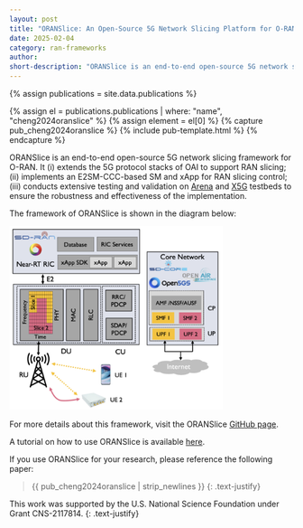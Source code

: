 ```yaml
---
layout: post
title: "ORANSlice: An Open-Source 5G Network Slicing Platform for O-RAN"
date: 2025-02-04
category: ran-frameworks
author:
short-description: "ORANSlice is an end-to-end open-source 5G network slicing framework for O-RAN based on OAI"
---
```


{% assign publications = site.data.publications %}

{% assign el = publications.publications | where: "name", "cheng2024oranslice" %}
{% assign element = el[0] %}
{% capture pub_cheng2024oranslice %}
{% include pub-template.html %}
{% endcapture %}

ORANSlice is an end-to-end open-source 5G network slicing framework for O-RAN. 
It (i) extends the 5G protocol stacks of OAI to support RAN slicing; (ii) implements an E2SM-CCC-based SM and xApp for RAN slicing control; (iii) conducts extensive testing and validation on [Arena](/experimental-platforms/arena) and <a href="https://x5g.org/" target="_blank">X5G</a> testbeds to ensure the robustness and effectiveness of the implementation.

The framework of ORANSlice is shown in the diagram below:

<img src="/assets/post-assets/oranslice_framework.png" class="post-image" alt="ORANSlice Framework" width="75%">

For more details about this framework, visit the ORANSlice <a href="https://github.com/wineslab/ORANSlice" target="_blank">GitHub page</a>.

A tutorial on how to use ORANSlice is available [here](/tutorials/oranslice-tutorial).

If you use ORANSlice for your research, please reference the following paper:

> {{ pub_cheng2024oranslice | strip_newlines }}
> {: .text-justify}

This work was supported by the U.S. National Science Foundation under Grant CNS-2117814.
{: .text-justify}
